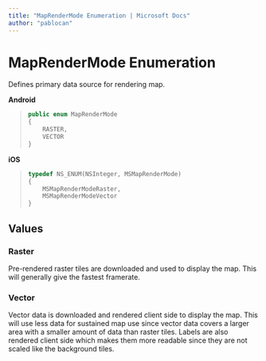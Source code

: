 ```yaml
---
title: "MapRenderMode Enumeration | Microsoft Docs"
author: "pablocan"
---
```


# MapRenderMode Enumeration

Defines primary data source for rendering map.

**Android**
>```java
> public enum MapRenderMode
> {
>     RASTER,
>     VECTOR
> }
>```

**iOS**

>```objectivec
> typedef NS_ENUM(NSInteger, MSMapRenderMode)
> {
>     MSMapRenderModeRaster,
>     MSMapRenderModeVector
> }
>```

## Values

### Raster

Pre-rendered raster tiles are downloaded and used to display the map. This will generally give the fastest framerate.

### Vector

Vector data is downloaded and rendered client side to display the map. This will use less data for sustained map use since vector data covers a larger area
with a smaller amount of data than raster tiles. Labels are also rendered client side which makes them more readable since they are not scaled like
the background tiles.
